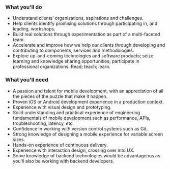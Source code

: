 ### What you'll do
* Understand clients' organisations, aspirations and challenges.
* Help clients identify promising solutions through participating in, and leading, workshops.
* Build real solutions through experimentation as part of a multi-faceted team.  
* Accelerate and improve how we help our clients through developing and contributing to components, services and methodologies.
* Explore up-and-coming technologies and software products; seize learning and knowledge sharing opportunities; participate in professional organizations. Read; teach; learn.


### What you'll need
* A passion and talent for mobile development, with an appreciation of all the pieces of the puzzle that make it happen.
* Proven iOS or Android development experience in a production context.
* Experience with visual design and prototyping.
* Solid understanding and practical experience of engineering fundamentals of mobile development such as performance, APIs, troubleshooting, latency, etc.
* Confidence in working with version control systems such as Git.
* Strong knowledge of designing a mobile experience for variable screen sizes.
* Hands-on experience of continuous delivery.
* Experience with interaction design, crossing over into UX.
* Some knowledge of backend technologies would be advantageous as you'll also be working with backend developers.